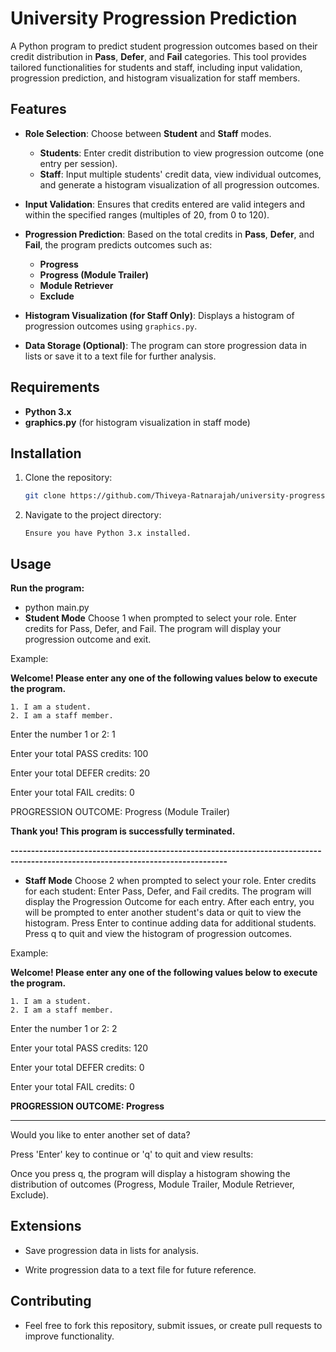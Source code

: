 # University Progression Prediction

A Python program to predict student progression outcomes based on their credit distribution in **Pass**, **Defer**, and **Fail** categories. This tool provides tailored functionalities for students and staff, including input validation, progression prediction, and histogram visualization for staff members.

## Features

- **Role Selection**: Choose between **Student** and **Staff** modes.
  - **Students**: Enter credit distribution to view progression outcome (one entry per session).
  - **Staff**: Input multiple students' credit data, view individual outcomes, and generate a histogram visualization of all progression outcomes.

- **Input Validation**: Ensures that credits entered are valid integers and within the specified ranges (multiples of 20, from 0 to 120).

- **Progression Prediction**: Based on the total credits in **Pass**, **Defer**, and **Fail**, the program predicts outcomes such as:
  - **Progress**
  - **Progress (Module Trailer)**
  - **Module Retriever**
  - **Exclude**

- **Histogram Visualization (for Staff Only)**: Displays a histogram of progression outcomes using `graphics.py`.

- **Data Storage (Optional)**: The program can store progression data in lists or save it to a text file for further analysis.

## Requirements

- **Python 3.x**
- **graphics.py** (for histogram visualization in staff mode)

## Installation

1. Clone the repository:
   ```bash
   git clone https://github.com/Thiveya-Ratnarajah/university-progression-predictor.git

2. Navigate to the project directory:

   ```cd university-progression-prediction
   Ensure you have Python 3.x installed.

## Usage

**Run the program:**

- python main.py
- **Student Mode**
Choose 1 when prompted to select your role.
Enter credits for Pass, Defer, and Fail.
The program will display your progression outcome and exit.

Example:


**Welcome! Please enter any one of the following values below to execute the program.**

    1. I am a student.
    2. I am a staff member.
    
Enter the number 1 or 2: 1


Enter your total PASS credits: 100

Enter your total DEFER credits: 20

Enter your total FAIL credits: 0


PROGRESSION OUTCOME: Progress (Module Trailer)

**Thank you! This program is successfully terminated.**

**---------------------------------------------------------------------------------------------------------------------------------**

- **Staff Mode**
Choose 2 when prompted to select your role.
Enter credits for each student:
Enter Pass, Defer, and Fail credits.
The program will display the Progression Outcome for each entry.
After each entry, you will be prompted to enter another student's data or quit to view the histogram.
Press Enter to continue adding data for additional students.
Press q to quit and view the histogram of progression outcomes.

Example:



**Welcome! Please enter any one of the following values below to execute the program.**

    1. I am a student. 
    2. I am a staff member.
    
Enter the number 1 or 2: 2

Enter your total PASS credits: 120

Enter your total DEFER credits: 0

Enter your total FAIL credits: 0


**PROGRESSION OUTCOME: Progress**


---------------------------------------------------------------------------------------------------------------------------------------------------------------------
Would you like to enter another set of data?

Press 'Enter' key to continue or 'q' to quit and view results:


Once you press q, the program will display a histogram showing the distribution of outcomes (Progress, Module Trailer, Module Retriever, Exclude).

## Extensions
- Save progression data in lists for analysis.

- Write progression data to a text file for future reference.

## Contributing
- Feel free to fork this repository, submit issues, or create pull requests to improve functionality.
